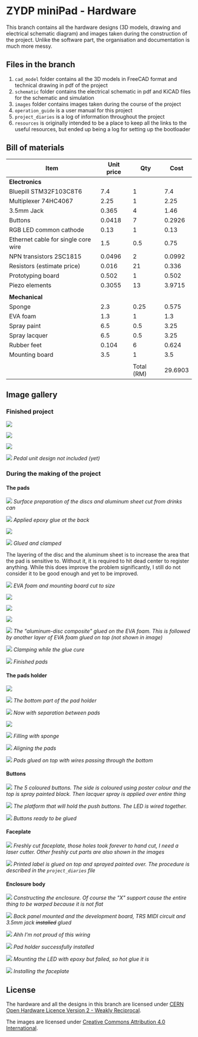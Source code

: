 # ZYDP miniPad - Hardware
This branch contains all the hardware designs (3D models, drawing and electrical schematic diagram) and images taken during the construction of the project. Unlike the software part, the organisation and documentation is much more messy.

## Files in the branch
1. `cad_model` folder contains all the 3D models in FreeCAD format and technical drawing in pdf of the project
1. `schematic` folder contains the electrical schematic in pdf and KiCAD files for the schematic and simulation
1. `images` folder contains images taken during the course of the project
1. `operation_guide` is a user manual for this project
1. `project_diaries` is a log of information throughout the project
1. `resources` is originally intended to be a place to keep all the links to the useful resources, but ended up being a log for setting up the bootloader

## Bill of materials

| **Item**                            | **Unit price** | **Qty** | **Cost** |
|-------------------------------------|----------------|---------|----------|
| **Electronics**                     |                |         |          |
| Bluepill STM32F103C8T6              | 7.4            | 1       | 7.4      |
| Multiplexer 74HC4067                | 2.25           | 1       | 2.25     |
| 3.5mm Jack                          | 0.365          | 4       | 1.46     |
| Buttons                             | 0.0418         | 7       | 0.2926   |
| RGB LED common cathode              | 0.13           | 1       | 0.13     |
| Ethernet cable for single core wire | 1.5            | 0.5     | 0.75     |
| NPN transistors 2SC1815             | 0.0496         | 2       | 0.0992   |
| Resistors (estimate price)          | 0.016          | 21      | 0.336    |
| Prototyping board                   | 0.502          | 1       | 0.502    |
| Piezo elements                      | 0.3055         | 13      | 3.9715   |
|                                     |
| **Mechanical**                      |                |         |          |
| Sponge                              | 2.3            | 0.25    | 0.575    |
| EVA foam                            | 1.3            | 1       | 1.3      |
| Spray paint                         | 6.5            | 0.5     | 3.25     |
| Spray lacquer                       | 6.5            | 0.5     | 3.25     |
| Rubber feet                         | 0.104          | 6       | 0.624    |
| Mounting board                      | 3.5            | 1       | 3.5      |
|                                     |                |         |          |
|                                     |                |Total (RM)| 29.6903  |


## Image gallery

### Finished project
![](images/IMG_20240917_183127_444.jpg)

![](images/IMG_20240917_183127_714.jpg)

![](images/IMG_20240917_183128_216.jpg)

![](images/IMG_20240917_183127_246.jpg)
*Pedal unit design not included (yet)*

### During the making of the project

#### The pads

![](images/IMG_20240312_141648.jpg)
*Surface preparation of the discs and aluminum sheet cut from drinks can*

![](images/IMG_20240312_142202.jpg)
*Applied epoxy glue at the back*

![](images/IMG_20240312_142254.jpg)

![](images/IMG_20240312_142558.jpg)
*Glued and clamped*

The layering of the disc and the aluminum sheet is to increase the area that the pad is sensitive to. Without it, it is required to hit dead center to register anything. While this does improve the problem significantly, I still do not consider it to be good enough and yet to be improved.

![](images/IMG_20240312_233116.jpg)
*EVA foam and mounting board cut to size*

![](images/IMG_20240312_235253.jpg)

![](images/IMG_20240312_235341.jpg)

![](images/IMG_20240312_235836.jpg)

![](images/IMG_20240312_234818.jpg)
*The "aluminum-disc composite" glued on the EVA foam. This is followed by another layer of EVA foam glued on top (not shown in image)*

![](images/IMG_20240313_000110.jpg)
*Clamping while the glue cure*

![](images/IMG_20240313_225004.jpg)
*Finished pads*

#### The pads holder
![](images/IMG_20240310_162944.jpg)

![](images/IMG_20240310_164619.jpg)
*The bottom part of the pad holder*

![](images/IMG_20240310_182428.jpg)
*Now with separation between pads*

![](images/IMG_20240318_154203.jpg)

![](images/IMG_20240318_154933.jpg)
*Filling with sponge*

![](images/IMG_20240321_105258.jpg)
*Aligning the pads*

![](images/IMG_20240321_133728.jpg)
*Pads glued on top with wires passing through the bottom*

#### Buttons

![](images/IMG_20240312_230145.jpg)
*The 5 coloured buttons. The side is coloured using poster colour and the top is spray painted black. Then lacquer spray is applied over entire thing*

![](images/IMG_20240318_132423.jpg)
*The platform that will hold the push buttons. The LED is wired together.*

![](images/IMG_20240322_144153.jpg)
*Buttons ready to be glued*

#### Faceplate

![](images/IMG_20240311_231249.jpg)
*Freshly cut faceplate, those holes took forever to hand cut, I need a laser cutter. Other freshly cut parts are also shown in the images*

![](images/IMG_20240319_161214.jpg)
*Printed label is glued on top and sprayed painted over. The procedure is described in the `project_diaries` file*

#### Enclosure body

![](images/IMG_20240321_105412.jpg)
*Constructing the enclosure. Of course the "X" support cause the entire thing to be warped because it is not flat*

![](images/IMG_20240321_204841.jpg)
*Back panel mounted and the development board, TRS MIDI circuit and 3.5mm jack ~~installed~~ glued*

![](images/IMG_20240322_122313.jpg)
*Ahh I'm not proud of this wiring*

![](images/IMG_20240322_132816.jpg)
*Pad holder successfully installed*

![](images/IMG_20240322_154340.jpg)
*Mounting the LED with epoxy but failed, so hot glue it is*

![](images/IMG_20240322_161042.jpg)
*Installing the faceplate*

## License

The hardware and all the designs in this branch are licensed under [CERN Open Hardware Licence Version 2 - Weakly Reciprocal](LICENSE).

The images are licensed under [Creative Commons Attribution 4.0 International](CC-LICENSE).
